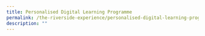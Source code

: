 ```yaml
---
title: Personalised Digital Learning Programme
permalink: /the-riverside-experience/personalised-digital-learning-programme/
description: ""
---
```

